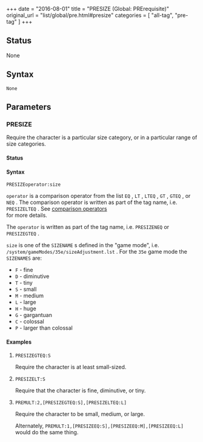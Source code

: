 +++
date = "2016-08-01"
title = "PRESIZE (Global: PRErequisite)"
original_url = "list/global/pre.html#presize"
categories = [ "all-tag", "pre-tag" ]
+++

## Status

None

## Syntax

`None`

## Parameters




<span id="presize"></span>

### PRESIZE

Require the character is a particular size category, or in a particular
range of size categories.

#### Status

#### Syntax

`PRESIZEoperator:size`

`operator` is a comparison operator from the list `EQ` , `LT` , `LTEQ` ,
`GT` , `GTEQ` , or `NEQ` . The comparison operator is written as part of
the tag name, i.e. `PRESIZELTEQ` . See [comparison
operators](/list/global/pre.html#comparison-operators)\
 for more details.

The `operator` is written as part of the tag name, i.e. `PRESIZENEQ` or
`PRESIZEGTEQ` .

`size` is one of the `SIZENAME` s defined in the "game mode", i.e.
`/system/gameModes/35e/sizeAdjustment.lst` . For the `35e` game mode the
`SIZENAMES` are:

-   `F` - fine
-   `D` - diminutive
-   `T` - tiny
-   `S` - small
-   `M` - medium
-   `L` - large
-   `H` - huge
-   `G` - gargantuan
-   `C` - colossal
-   `P` - larger than colossal

#### Examples

1.  `PRESIZEGTEQ:S`

    Require the character is at least small-sized.

2.  `PRESIZELT:S`

    Require that the character is fine, diminutive, or tiny.

3.  `PREMULT:2,[PRESIZEGTEQ:S],[PRESIZELTEQ:L]`

    Require the character to be small, medium, or large.

    Alternately, `PREMULT:1,[PRESIZEEQ:S],[PRESIZEEQ:M],[PRESIZEEQ:L]`
    would do the same thing.



